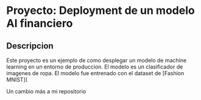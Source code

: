 # Proyecto: Deployment de un modelo AI financiero 

## Descripcion
Este proyecto es un ejemplo de como desplegar un modelo de machine learning en un entorno de produccion. El modelo es un clasificador de imagenes de ropa. El modelo fue entrenado con el dataset de [Fashion MNIST](

Un cambio más a mi repositorio